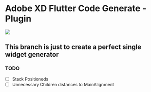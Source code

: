 # Adobe XD Flutter Code Generate - Plugin
<a href="https://github.com/thize/xd-to-flutter/releases"><img src="https://img.shields.io/badge/Xd%20to%20Flutter-v2.0.0-blue"/></a>

## This branch is just to create a perfect single widget generator

### TODO

* [ ] Stack Positioneds
* [ ] Unnecessary Children distances to MainAlignment